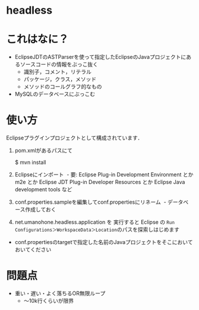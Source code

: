 headless
========

# これはなに？
* EclipseJDTのASTParserを使って指定したEclipseのJavaプロジェクトにあるソースコードの情報をぶっこ抜く
    * 識別子，コメント，リテラル
    * パッケージ，クラス，メソッド
    * メソッドのコールグラフ的なもの
* MySQLのデータベースにぶっこむ

# 使い方
Eclipseプラグインプロジェクトとして構成されています．

1. pom.xmlがあるパスにて

    $ mvn install

2. Eclipseにインポート
  - 要: Eclipse Plug-in Development Environment とか m2e とか Eclipse JDT Plug-in Developer Resources とか Eclipse Java development tools など	
3. conf.properties.sampleを編集してconf.propertiesにリネーム
  - データベース作成しておく
  
4. net.umanohone.headless.application を 実行すると Eclipse の `Run Configurations＞WorkspaceData＞Location`のパスを探索しはじめます
  - conf.propertiesのtargetで指定した名前のJavaプロジェクトをそこにおいておいてください

# 問題点
* 重い・遅い・よく落ちるOR無限ループ
  * 〜10k行くらいが限界
